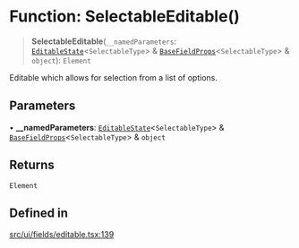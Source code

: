 # Function: SelectableEditable()

> **SelectableEditable**(`__namedParameters`: [`EditableState`](../interfaces/EditableState.md)\<`SelectableType`\> & [`BaseFieldProps`](../interfaces/BaseFieldProps.md)\<`SelectableType`\> & `object`): `Element`

Editable which allows for selection from a list of options.

## Parameters

• **\_\_namedParameters**: [`EditableState`](../interfaces/EditableState.md)\<`SelectableType`\> & [`BaseFieldProps`](../interfaces/BaseFieldProps.md)\<`SelectableType`\> & `object`

## Returns

`Element`

## Defined in

[src/ui/fields/editable.tsx:139](https://github.com/GamerGirlandCo/datacore/blob/7f32893e5430e552f1b1164e828ac7a411d6e24f/src/ui/fields/editable.tsx#L139)
